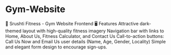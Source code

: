 # Gym-Website
💪 Srushti Fitness - Gym Website Frontend   🖥️ Features Attractive dark-themed layout with high-quality fitness imagery  Navigation bar with links to Home, About Us, Fitness Calculator, and Contact Us  Call-to-action buttons: Call Us Now and Email Us user details (Name, Age, Gender, Locality)  Simple and elegant form design to encourage sign-ups.
